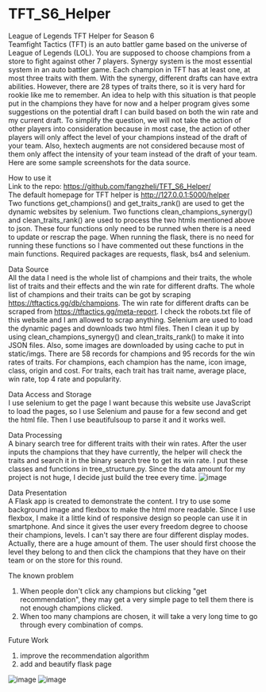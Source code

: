 # TFT_S6_Helper
League of Legends TFT Helper for Season 6<br />
Teamfight Tactics (TFT) is an auto battler game based on the universe of League of Legends (LOL). You are supposed to choose champions from a store to fight against other 7 players. Synergy system is the most essential system in an auto battler game. Each champion in TFT has at least one, at most three traits with them. With the synergy, different drafts can have extra abilities. However, there are 28 types of traits there, so it is very hard for rookie like me to remember. An idea to help with this situation is that people put in the champions they have for now and a helper program gives some suggestions on the potential draft I can build based on both the win rate and my current draft. To simplify the question, we will not take the action of other players into consideration because in most case, the action of other players will only affect the level of your champions instead of the draft of your team. Also, hextech augments are not considered because most of them only affect the intensity of your team instead of the draft of your team. Here are some sample screenshots for the data source.

How to use it<br />
Link to the repo: https://github.com/fangzheli/TFT_S6_Helper/<br />
The default homepage for TFT helper is http://127.0.0.1:5000/helper<br />
Two functions get_champions() and get_traits_rank() are used to get the dynamic websites by selenium. Two functions clean_champions_synergy() and clean_traits_rank() are used to process the two htmls mentioned above to json. These four functions only need to be runned when there is a need to update or rescrap the page. When running the flask, there is no need for running these functions so I have commented out these functions in the main functions.
Required packages are requests, flask, bs4 and selenium.

Data Source<br />
All the data I need is the whole list of champions and their traits, the whole list of traits and their effects and the win rate for different drafts. The whole list of champions and their traits can be got by scraping https://tftactics.gg/db/champions. The win rate for different drafts can be scraped from https://tftactics.gg/meta-report. I check the robots.txt file of this website and I am allowed to scrap anything.
Selenium are used to load the dynamic pages and downloads two html files. Then I clean it up by using clean_champions_synergy() and clean_traits_rank() to make it into JSON files. Also, some images are downloaded by using cache to put in static/imgs.
There are 58 records for champions and 95 records for the win rates of traits. For champions, each champion has the name, icon image, class, origin and cost. For traits, each trait has trait name, average place, win rate, top 4 rate and popularity.
    
Data Access and Storage<br />
I use selenium to get the page I want because this website use JavaScript to load the pages, so I use Selenium and pause for a few second and get the html file. Then I use beautifulsoup to parse it and it works well.
 
Data Processing<br />
A binary search tree for different traits with their win rates. After the user inputs the champions that they have currently, the helper will check the traits and search it in the binary search tree to get its win rate. I put these classes and functions in tree_structure.py. Since the data amount for my project is not huge, I decide just build the tree every time. 
![image](https://user-images.githubusercontent.com/48412604/146501128-b2f5ff18-d444-4b88-a1a6-2343976ed9e3.png)

Data Presentation<br />
A Flask app is created to demonstrate the content. I try to use some background image and flexbox to make the html more readable. Since I use flexbox, I make it a little kind of responsive design so people can use it in smartphone. And since it gives the user every freedom degree to choose their champions, levels. I can't say there are four different display modes. Actually, there are a huge amount of them. The user should first choose the level they belong to and then click the champions that they have on their team or on the store for this round.

The known problem<br />
1. When people don't click any champions but clicking "get recommendation", they may get a very simple page to tell them there is not enough champions clicked.<br />
2. When too many champions are chosen, it will take a very long time to go through every combination of comps.

Future Work<br />
1. improve the recommendation algorithm<br />
2. add and beautify flask page<br />

![image](https://user-images.githubusercontent.com/48412604/146498622-3240377d-293f-49ec-b385-12d2344fc45d.png)
![image](https://user-images.githubusercontent.com/48412604/146498693-a32437a5-339b-4479-900b-a0cfd3c7e6cf.png)
